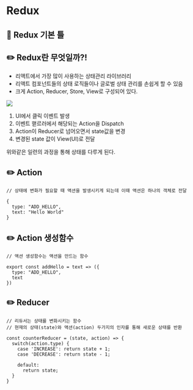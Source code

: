 # Redux  


## :triangular_flag_on_post: Redux 기본 틀  

## :pencil2: Redux란 무엇일까?!  

- 리액트에서 가장 많이 사용하는 상태관리 라이브러리
- 리액트 컴포넌트들의 상태 로직들이나 글로벌 상태 관리를 손쉽게 할 수 있음
- 크게 Action, Reducer, Store, View로 구성되어 있다.

![](https://velog.velcdn.com/images/nowod_it/post/5fd8ca33-c4bb-45c6-a77b-ba088f185874/image.png)  
  
1. UI에서 클릭 이벤트 발생
2. 이벤트 핻르러에서 해당되는 Action을 Dispatch
3. Action이 Reducer로 넘어오면서 state값을 변경
4. 변경된 state 값이 View(UI)로 전달
  
위와같은 일련의 과정을 통해 상태를 다루게 된다.
  
## :pencil2: Action  

```
// 상태에 변화가 필요할 때 액션을 발생시키게 되는데 이때 액션은 하나의 객체로 전달

{
  type: "ADD_HELLO",
  text: "Hello World"
}
```
  
## :pencil2: Action 생성함수  
```
// 액션 생성함수는 액션을 만드는 함수

export const addHello = text => ({
  type: "ADD_HELLO",
  text
})
```
  
## :pencil2: Reducer  
  
```
// 리듀서는 상태를 변화시키는 함수
// 현재의 상태(state)와 액션(action) 두가지의 인자를 통해 새로운 상태를 반환

const counterReducer = (state, action) => {
  switch(action.type) {
    case 'INCREASE': return state + 1;
    case 'DECREASE': return state - 1;
    
    default:
      return state;
  }
}
```